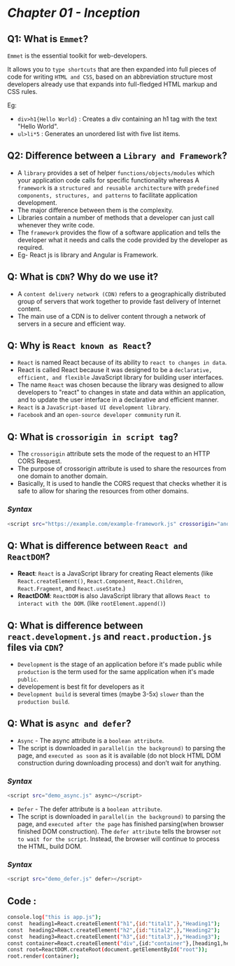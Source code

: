 # _Chapter 01 - Inception_

## Q1: What is `Emmet`?

 `Emmet` is the essential toolkit for web-developers.

It allows you to `type shortcuts` that are then expanded into full pieces of code for writing `HTML and CSS`, based on an abbreviation structure most developers already use that expands into full-fledged HTML markup and CSS rules.

Eg:

* `div>h1{Hello World}` :  Creates a div containing an h1 tag with the text "Hello World".
* `ul>li*5` :  Generates an unordered list with five list items.

## Q2: Difference between a `Library and Framework`?

* A `library` provides a set of helper `functions/objects/modules` which your application code calls for specific functionality whereas A `framework` is a `structured and reusable architecture` with `predefined components, structures, and patterns` to facilitate application development.
* The major difference between them is the complexity.
* Libraries contain a number of methods that a developer can just call whenever they write code.
* The `framework` provides the flow of a software application and tells the developer what it needs and calls the code provided by the developer as required.
* Eg- React js is library and Angular is Framework.

## Q: What is `CDN`? Why do we use it?

* A `content delivery network (CDN)` refers to a geographically distributed group of servers that work together to provide fast delivery of Internet content.
* The main use of a CDN is to deliver content through a network of servers in a secure and efficient way.

## Q: Why is `React known as React`?

* `React` is named React because of its ability to `react to changes in data`.
* React is called React because it was designed to be a `declarative, efficient, and flexible` JavaScript library for building user interfaces.
* The name `React` was chosen because the library was designed to allow developers to "react" to changes in state and data within an application, and to update the user interface in a declarative and efficient manner.
* `React` is a `JavaScript-based UI development library`.
* `Facebook` and an `open-source developer community` run it.

## Q: What is `crossorigin in script tag`?

* The `crossorigin` attribute sets the mode of the request to an HTTP CORS Request.
* The purpose of crossorigin attribute is used to share the resources from one domain to another domain.
* Basically, It is used to handle the CORS request that checks whether it is safe to allow for sharing the resources from other domains.

### _Syntax_

```sh
<script src="https://example.com/example-framework.js" crossorigin="anonymous|use-credentials"></script>
```

## Q: What is difference between `React and ReactDOM`?

* **React**: `React` is a JavaScript library for creating React elements (like  `React.createElement()`, `React.Component`, `React.Children`, `React.Fragment`, and `React.useState`.)
* **ReactDOM**: `ReactDOM` is also JavaScript library that allows `React to interact with the DOM`. (like `rootElement.append()`)

## Q: What is difference between `react.development.js` and `react.production.js` files via `CDN`?

* `Development` is the stage of an application before it's made public while `production` is the term used for the same application when it's made `public`.
* developement is best fit for developers as it
* `Development build` is several times (maybe 3-5x) `slower` than the `production build`.

## Q: What is `async and defer`?

* `Async` - The async attribute is a `boolean attribute`.
* The script is downloaded in `parallel(in the background)` to parsing the page, and `executed as soon` as it is available (do not block HTML DOM construction during downloading process) and don’t wait for anything.

### _Syntax_

```sh
<script src="demo_async.js" async></script>
```

* `Defer` - The defer attribute is a `boolean attribute`.
* The script is downloaded in `parallel(in the background)` to parsing the page, and `executed after the page` has finished parsing(when browser finished DOM construction). The `defer attribute` tells the browser `not to wait for the script`. Instead, the browser will continue to process the HTML, build DOM.

### _Syntax_

```sh
<script src="demo_defer.js" defer></script>
```

## Code :

```sh
console.log("this is app.js");
const  heading1=React.createElement("h1",{id:"tital1",},"Heading1");
const  heading2=React.createElement("h2",{id:"tital2",},"Heading2");
const  heading3=React.createElement("h3",{id:"tital3",},"Heading3");
const container=React.createElement("div",{id:"container"},[heading1,heading2,heading3]);
const root=ReactDOM.createRoot(document.getElementById("root"));
root.render(container);
```
